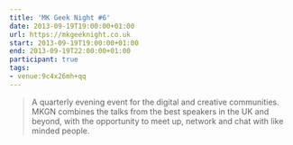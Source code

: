 ```yaml
---
title: 'MK Geek Night #6'
date: 2013-09-19T19:00:00+01:00
url: https://mkgeeknight.co.uk
start: 2013-09-19T19:00:00+01:00
end: 2013-09-19T22:00:00+01:00
participant: true
tags:
- venue:9c4x26mh+qq
---
```

> A quarterly evening event for the digital and creative communities. MKGN combines the talks from the best speakers in the UK and beyond, with the opportunity to meet up, network and chat with like minded people.
